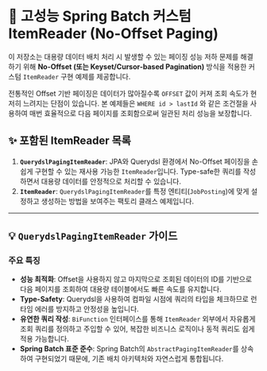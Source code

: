 # 🚀 고성능 Spring Batch 커스텀 ItemReader (No-Offset Paging)

이 저장소는 대용량 데이터 배치 처리 시 발생할 수 있는 페이징 성능 저하 문제를 해결하기 위해 **No-Offset (또는 Keyset/Cursor-based Pagination)** 방식을 적용한 커스텀 `ItemReader` 구현 예제를 제공합니다.

전통적인 Offset 기반 페이징은 데이터가 많아질수록 `OFFSET` 값이 커져 조회 속도가 현저히 느려지는 단점이 있습니다. 본 예제들은 `WHERE id > lastId` 와 같은 조건절을 사용하여 매번 효율적으로 다음 페이지를 조회함으로써 일관된 처리 성능을 보장합니다.

## ✨ 포함된 ItemReader 목록

1.  **`QuerydslPagingItemReader`**: JPA와 Querydsl 환경에서 No-Offset 페이징을 손쉽게 구현할 수 있는 재사용 가능한 `ItemReader`입니다. Type-safe한 쿼리를 작성하면서 대용량 데이터를 안정적으로 처리할 수 있습니다.
2.  **`ItemReader`**: `QuerydslPagingItemReader`를 특정 엔티티(`JobPosting`)에 맞게 설정하고 생성하는 방법을 보여주는 팩토리 클래스 예제입니다.

---

## 💡 `QuerydslPagingItemReader` 가이드

###  주요 특징

*   **성능 최적화**: Offset을 사용하지 않고 마지막으로 조회된 데이터의 ID를 기반으로 다음 페이지를 조회하여 대용량 테이블에서도 빠른 속도를 유지합니다.
*   **Type-Safety**: Querydsl을 사용하여 컴파일 시점에 쿼리의 타입을 체크하므로 런타임 에러를 방지하고 안정성을 높입니다.
*   **유연한 쿼리 작성**: `BiFunction` 인터페이스를 통해 `ItemReader` 외부에서 자유롭게 조회 쿼리를 정의하고 주입할 수 있어, 복잡한 비즈니스 로직이나 동적 쿼리도 쉽게 적용 가능합니다.
*   **Spring Batch 표준 준수**: Spring Batch의 `AbstractPagingItemReader`를 상속하여 구현되었기 때문에, 기존 배치 아키텍처와 자연스럽게 통합됩니다.
